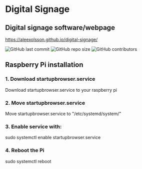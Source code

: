 # Digital Signage
## Digital signage software/webpage 
https://aleexolsson.github.io/digital-signage/

![GitHub last commit](https://img.shields.io/github/last-commit/aleexolsson/digital-signage)
![GitHub repo size](https://img.shields.io/github/repo-size/aleexolsson/digital-signage)
![GitHub contributors](https://img.shields.io/github/contributors/aleexolsson/digital-signage)

## Raspberry Pi installation
### 1. Download startupbrowser.service
Download startupbrowser.service to your raspberry pi

### 2. Move startupbrowser.service
Move startupbrowser.service to "/etc/systemd/system/"

### 3. Enable service with:
sudo systemctl enable startupbrowser.service 

### 4. Reboot the Pi
sudo systemctl reboot  
